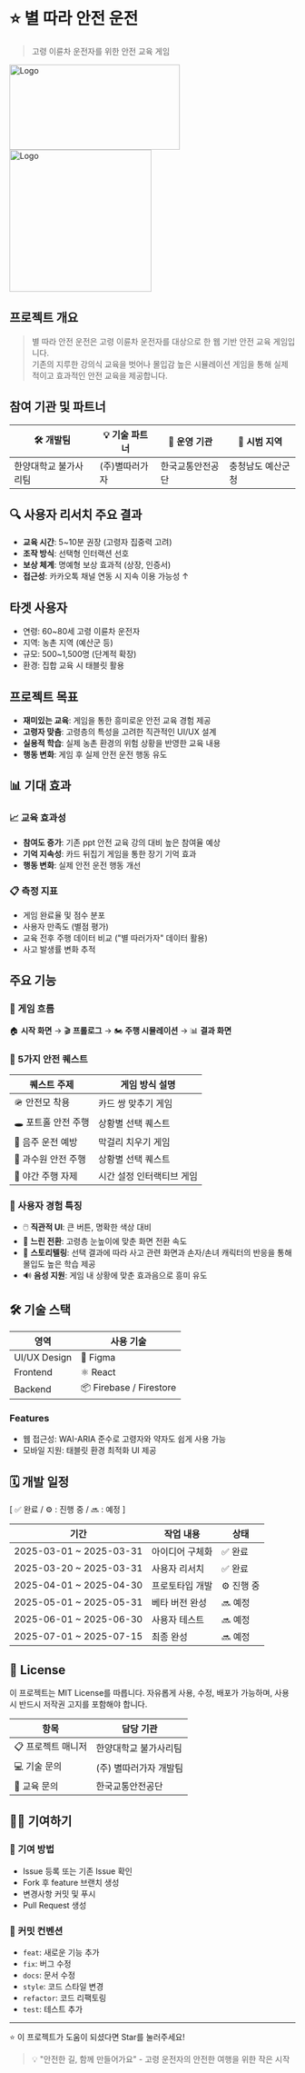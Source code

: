 # ⭐ 별 따라 안전 운전 
> 고령 이륜차 운전자를 위한 안전 교육 게임


<img src="../img/logo.png" width="300px" height="150px" title="Team Logo" alt="Logo"></img><br/>
<img src="../img/main_character.png" width="250px" height="250px" title="Team Logo" alt="Logo"></img><br/>

##  프로젝트 개요

> 별 따라 안전 운전은 고령 이륜차 운전자를 대상으로 한 웹 기반 안전 교육 게임입니다. <br>
기존의 지루한 강의식 교육을 벗어나 몰입감 높은 시뮬레이션 게임을 통해 실제적이고 효과적인 안전 교육을 제공합니다.

## 참여 기관 및 파트너
| 🛠 개발팀             | 💡 기술 파트너        | 🏢 운영 기관       | 📍 시범 지역           |
|----------------------|-----------------------|---------------------|-------------------------|
| 한양대학교 불가사리팀 |  (주)별따러가자       | 한국교통안전공단     | 충청남도 예산군청        |

## 🔍 사용자 리서치 주요 결과

- **교육 시간**: 5~10분 권장 (고령자 집중력 고려)  
- **조작 방식**: 선택형 인터랙션 선호  
- **보상 체계**: 명예형 보상 효과적 (상장, 인증서)  
- **접근성**: 카카오톡 채널 연동 시 지속 이용 가능성 ↑  

## 타겟 사용자

- 연령: 60~80세 고령 이륜차 운전자  
- 지역: 농촌 지역 (예산군 등)  
- 규모: 500~1,500명 (단계적 확장)  
- 환경: 집합 교육 시 태블릿 활용  

## 프로젝트 목표
- **재미있는 교육**: 게임을 통한 흥미로운 안전 교육 경험 제공
- **고령자 맞춤**: 고령층의 특성을 고려한 직관적인 UI/UX 설계
- **실용적 학습**: 실제 농촌 환경의 위험 상황을 반영한 교육 내용
- **행동 변화**: 게임 후 실제 안전 운전 행동 유도

## 📊 기대 효과

### 📈 교육 효과성
- **참여도 증가**: 기존 ppt 안전 교육 강의 대비 높은 참여율 예상  
- **기억 지속성**: 카드 뒤집기 게임을 통한 장기 기억 효과  
- **행동 변화**: 실제 안전 운전 행동 개선  

### 📋 측정 지표
- 게임 완료율 및 점수 분포  
- 사용자 만족도 (별점 평가)  
- 교육 전후 주행 데이터 비교 ("별 따러가자" 데이터 활용) 
- 사고 발생률 변화 추적  

## 주요 기능
### 🧭 게임 흐름  
🏠 **시작 화면** → 🎬 **프롤로그** → 🏍️ **주행 시뮬레이션** → 📊 **결과 화면**

### 🎯 5가지 안전 퀘스트

| 퀘스트 주제          | 게임 방식 설명                            |
|---------------------|------------------------------------------|
| 🪖 안전모 착용       |  카드 쌍 맞추기 게임                     |
| 🕳️ 포트홀 안전 주행   |  상황별 선택 퀘스트                       |
| 🍶 음주 운전 예방     |  막걸리 치우기 게임                       |
| 🍎 과수원 안전 주행     |  상황별 선택 퀘스트                    |
| 🌙 야간 주행 자제     |  시간 설정 인터랙티브 게임                |

### 🎨 사용자 경험 특징
- 🖱️ **직관적 UI**: 큰 버튼, 명확한 색상 대비
- 🐢 **느린 전환**: 고령층 눈높이에 맞춘 화면 전환 속도
- 📖 **스토리텔링**: 선택 결과에 따라 사고 관련 화면과 손자/손녀 캐릭터의 반응을 통해 몰입도 높은 학습 제공
- 🔊 **음성 지원**: 게임 내 상황에 맞춘 효과음으로 흥미 유도

## 🛠️ 기술 스택
| 영역            | 사용 기술             |
|----------------|------------------------|
|  UI/UX Design | 🎨 Figma                 |
|  Frontend     | ⚛️ React                |
|  Backend      | 📦 Firebase / Firestore |

### Features
- 웹 접근성: WAI-ARIA 준수로 고령자와 약자도 쉽게 사용 가능
- 모바일 지원: 태블릿 환경 최적화 UI 제공

## 🗓️ 개발 일정
[ ✅ 완료 / ⚙️ : 진행 중 / 🔜 : 예정 ]

| 기간                    | 작업 내용           | 상태       |
|-------------------------|--------------------|------------|
| 2025-03-01 ~ 2025-03-31 | 아이디어 구체화     | ✅ 완료    |
| 2025-03-20 ~ 2025-03-31 | 사용자 리서치       | ✅ 완료    |
| 2025-04-01 ~ 2025-04-30 | 프로토타입 개발     | ⚙️ 진행 중 |
| 2025-05-01 ~ 2025-05-31 | 베타 버전 완성      | 🔜 예정    |
| 2025-06-01 ~ 2025-06-30 | 사용자 테스트       | 🔜 예정    |
| 2025-07-01 ~ 2025-07-15 | 최종 완성           | 🔜 예정    |

## 📄 License
이 프로젝트는 MIT License를 따릅니다.
자유롭게 사용, 수정, 배포가 가능하며,
사용 시 반드시 저작권 고지를 포함해야 합니다.

| 항목          | 담당 기관         |
| ----------- | ------------- |
| 📋 프로젝트 매니저 | 한양대학교 불가사리팀   |
| 💻 기술 문의    | (주) 별따러가자 개발팀 |
| 🏫 교육 문의    | 한국교통안전공단      |

## 👨‍💻 기여하기

### 🤝 기여 방법
- Issue 등록 또는 기존 Issue 확인  
- Fork 후 feature 브랜치 생성  
- 변경사항 커밋 및 푸시  
- Pull Request 생성  

### 📝 커밋 컨벤션
- `feat`: 새로운 기능 추가  
- `fix`: 버그 수정  
- `docs`: 문서 수정  
- `style`: 코드 스타일 변경  
- `refactor`: 코드 리팩토링  
- `test`: 테스트 추가
---
⭐ 이 프로젝트가 도움이 되셨다면 Star를 눌러주세요!

> 💡 "안전한 길, 함께 만들어가요" - 고령 운전자의 안전한 여행을 위한 작은 시작
